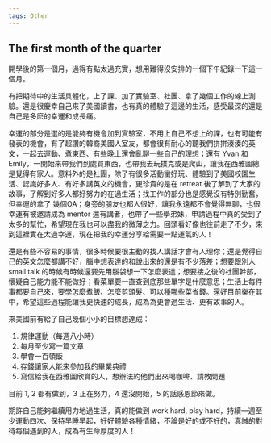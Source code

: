 ```yaml
---
tags: Other
---
```


## The first month of the quarter

開學後的第一個月，過得有點太過充實，想用難得沒安排的一個下午紀錄一下這一個月。

有把期待中的生活具體化，上了課、加了實驗室、社團、拿了幾個工作的線上測驗。還是很慶幸自己來了美國讀書，也有真的體驗了這邊的生活，感受最深的還是自己是多麽的幸運和成長痛。

幸運的部分是選的是能夠有機會加到實驗室，不用上自己不想上的課，也有可能有發表的機會，有了超讚的韓裔美國人室友，都會很有耐心的聽我們拼拼湊湊的英文，一起去運動、煮東西、有些晚上還會亂聊一些自己的理想；還有 Yvan 和 Emily，一開始來帶我們到處買東西，也帶我去玩撲克或是爬山，讓我在西雅圖總是覺得有家人。意料外的是社團，除了有很多活動蠻好玩、體驗到了美國校園生活、認識好多人、有好多講英文的機會，更珍貴的是在 retreat 後了解到了大家的故事，了解到好多人都好努力的在過生活；找工作的部分也是感覺沒有特別勤奮，但幸運的拿了 幾個OA；身旁的朋友也都人很好，讓我永遠都不會覺得無聊，也很幸運有被邀請成為 mentor 還有講者，也帶了一些學弟妹，申請過程中真的受到了太多的幫忙，希望現在我也可以盡我的微薄之力。回頭看好像也往前走了不少，來到這裡實在太過幸運，現在把我的幸運分享給需要一點運氣的人！

還是有些不容易的事情，很多時候要很主動的找人講話才會有人理你；還是覺得自己的英文怎麼都講不好，腦中想表達的和說出來的還是有不少落差；想要跟別人 small talk 的時候有時候還要先用腦袋想一下怎麼表達；想要接之後的社團幹部，懷疑自己能力能不能做好；看菜單要一直查到底那些單字是什麼意思；生活上每件事都要自己來，要學怎麼煮飯、怎麼剪頭髮、可以種哪些菜省錢。還好目前樂在其中，希望這些過程能讓我更快速的成長，成為為更會過生活、更有故事的人。

來美國前有給了自己幾個小小的目標想達成：

1. 規律運動（每週八小時）
2. 每月至少寫一篇文章
3. 學會一百頓飯
4. 存錢讓家人能來參加我的畢業典禮
5. 寫信給我在西雅圖欣賞的人，想辦法約他們出來喝咖啡、請教問題

目前 1, 2 都有做到，3 正在努力，4 還沒開始，5 的話感恩節來做。

期許自己能夠繼續用力地過生活，真的能做到 work hard, play hard，持續一週至少運動四次、保持早睡早起，好好體驗各種情緒，不論是好的或不好的，真誠的對待每個遇到的人，成為有生命厚度的人！